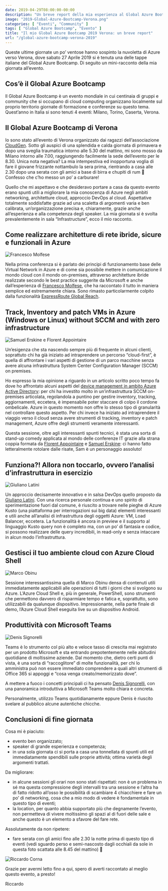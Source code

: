 ```yaml
---
date: 2019-04-29T08:00:00-00:00
description: "Un breve report della mia esperienza al Global Azure Bootcamp 2019 Verona organizzato dalla community CloudGen."
image: "2019-Global-Azure-Bootcamp-Verona.png"
categories: [ "Eventi", "Community" ]
tags: [ "Global Azure Bootcamp", "Evento" ]
title: "Il mio Global Azure Bootcamp 2019 Verona: un breve report"
url: "/global-azure-bootcamp-verona-2019"
---
```

Queste ultime giornate un po’ ventose hanno sospinto la nuvoletta di Azure verso Verona, dove sabato 27 Aprile 2019 si è tenuta una delle tappe italiane del Global Azure Bootcamp. Di seguito un mini-racconto della mia giornata all’evento.

## Cos’è il Global Azure Bootcamp
Il Global Azure Bootcamp è un evento mondiale in cui centinaia di gruppi e community che si occupano di cloud computing organizzano localmente sul proprio territorio giornate di formazione e conferenze su questo tema. Quest’anno in Italia si sono tenuti 4 eventi: Milano, Torino, Caserta, Verona.

## Il Global Azure Bootcamp di Verona
Io sono stato all’evento di Verona organizzato dai ragazzi dell’associazione [CloudGen](https://cloudgen.it/). Sotto gli auspici di una splendida e calda giornata di primavera e dopo una sveglia traumatica intorno alle 5.30 del mattino, mi sono mosso da Milano intorno alle 7.00, raggiungendo facilmente la sede dell’evento per le 8.30. Unica nota negativa? La mia intempestiva ed inopportuna voglia di fare il giovane frizzante nottambulo la sera prima, rientrando a casa alle 2.30 dopo una serata con gli amici a base di birra e chupiti di rum 🙂 Confesso che c’ho messo un po’ a carburare!

Quello che mi aspettavo e che desideravo portare a casa da questo evento erano spunti utili a migliorare la mia conoscenza di Azure negli ambiti networking, architetture cloud, approccio DevOps al cloud. Aspettative totalmente soddisfatte grazie ad una scaletta di argomenti varia e ben calibrata, un’organizzazione precisa e, chiaramente, grazie anche all’esperienza e alla competenza degli speaker. La mia giornata si è svolta prevalentemente in sala “Infrastructure”, ecco il mio racconto.

## Come realizzare architetture di rete ibride, sicure e funzionali in Azure
![Francesco Molfese](02-GlobalAzureBootcamp-Verona-2019-AzureHybridNetworking.png)

Nella prima conferenza si è parlato dei principi di funzionamento base delle Virtual Network in Azure e di come sia possibile mettere in comunicazione il mondo cloud con il mondo on-premises, attraverso architetture ibride realizzate secondo le best practice suggerite da Microsoft e anche dall’esperienza di [Francesco Molfese](https://twitter.com/francescomolf), che ha raccontato il tutto in maniera semplice ed estremamente chiara. Sono rimasto particolarmente colpito dalla funzionalità [ExpressRoute Global Reach](https://azure.microsoft.com/en-us/updates/expressroute-global-reach-is-now-available/).

## Track, Inventory and patch VMs in Azure (Windows or Linux) without SCCM and with zero infrastructure
![Samuel Erskine e Florent Appointaire](04-GlobalAzureBootcamp-Verona-2019-AzureTrackInventoryPatch.png)

Un’esigenza che sta nascendo sempre più di frequente in alcuni clienti, soprattuto chi ha già iniziato ad intraprendere un percorso “cloud-first”, è quella di affrontare i vari aspetti di gestione di un parco macchine senza avere alcuna infrastruttura System Center Configuration Manager (SCCM) on premises.

Ho espresso la mia opinione a riguardo in un articolo scritto poco tempo fa dove ho affrontato alcuni aspetti del [device management in ambito Azure Active Directory](/differenza-azure-ad-registered-azure-ad-joined-hybrid-azure-ad-joined/): per chi ha investito molto in un’infrastruttura SCCM on-premises articolata, regolandola a puntino per gestire inventory, tracking, aggiornamenti, eccetera, è impensabile poter staccare di colpo il cordone ombelicale. Azure in questo momento non offre lo stesso tipo di granularità nel controllare questo aspetto. Per chi invece ha iniziato ad intraprendere il viaggio verso il cloud senza avere strumenti di tracking, inventory e patch management, Azure offre degli strumenti veramente interessanti.

Questa sessione, oltre agli interessanti spunti tecnici, è stata una sorta di stand-up comedy applicata al mondo delle conferenze IT grazie alla strana coppia formata da [Florent Appointaire](https://twitter.com/florent_app) e [Samuel Erskine](https://twitter.com/samerskine): ci hanno fatto letteralmente rotolare dalle risate, Sam è un personaggio assoluto!

## Funziona?! Allora non toccarlo, ovvero l’analisi d’infrastruttura in esercizio
![Giuliano Latini](05-GlobalAzureBootcamp-Verona-2019-AnalisiInfrastrutturaAzureKusto.png)

Un approccio decisamente innovativo e in salsa DevOps quello proposto da [Giuliano Latini](https://twitter.com/giulianolatini). Con una ricerca personale continua e uno spirito di sperimentazione fuori dal comune, è riuscito a trovare nelle pieghe di Azure Kusto (una piattaforma per interrogazioni sui big data) elementi interessanti e utili anche all’analisi di infrastruttura degli oggetti Azure: VM, Load Balancer, eccetera. La funzionalità è ancora in preview e il supporto al linguaggio Kusto query non è completo ma, con un po’ di fantasia e codice, si possono realizzare delle query incredibili, in read-only e senza intaccare in alcun modo l’infrastruttura.

## Gestisci il tuo ambiente cloud con Azure Cloud Shell
![Marco Obinu](06-GlobalAzureBootcamp-Verona-2019-ManageAzureWithPowershell.png)

Sessione interessantissima quella di Marco Obinu densa di contenuti utili immediatamente applicabili alle operazioni di tutti i giorni che si svolgono su Azure. L’Azure Cloud Shell e, più in generale, PowerShell, sono strumenti che permettono davvero di risparmiare tempo e fatica e, soprattutto, sono utilizzabili da qualunque dispositivo. Impressionante, nella parte finale di demo, l’Azure Cloud Shell eseguita live su un dispositivo Android.

## Produttività con Microsoft Teams
![Denis Signorelli](07-GlobalAzureBootcamp-Verona-2019-MicrosoftTeamsOverview.png)

Teams è lo strumento col più alto e veloce tasso di crescita mai registrato per un prodotto Microsoft e sta entrando prepotentemente nelle abitudini quotidiane di moltissime aziende. Dal momento che, dietro certi punti di vista, è una sorta di “raccoglitore” di molte funzionalità, per chi lo amministra può non essere immediato comprendere a quali altri strumenti di Office 365 si appoggi e “cosa venga creato/memorizzato dove”.

A mettere a fuoco i concetti principali ci ha pensato [Denis Signorelli](https://twitter.com/signorellidenis), con una panoramica introduttiva a Microsoft Teams molto chiara e concreta.

Personalmente, utilizzo Teams quotidianamente eppure Denis è riuscito svelare al pubblico alcune autentiche chicche.

## Conclusioni di fine giornata
Cosa mi è piaciuto:
- evento ben organizzato;
- speaker di grande esperienza e competenza;
- in una sola giornata ci si porta a casa una tonnellata di spunti utili ed immediatamente spendibili sulle proprie attività;
ottima varietà degli argomenti trattati.

Da migliorare:
- in alcune sessioni gli orari non sono stati rispettati: non è un problema in sé ma questa compressione degli intervalli tra una sessione e l’altra ha di fatto ridotto all’osso le possibilità di scambiare 4 chiacchiere e fare un po’ di networking, cosa che a mio modo di vedere è fondamentale in questo tipo di eventi;
- la location, per quanto abbia supportato più che degnamente l’evento, non permetteva di vivere moltissimo gli spazi al di fuori delle sale e anche questo è un elemento a sfavore del fare rete.

Assolutamente da non ripetere:
- fare serata con gli amici fino alle 2.30 la notte prima di questo tipo di eventi (vedi sguardo perso e semi-nascosto dagli occhiali da sole in questa foto scattata alle 8.45 del mattino) 🙂

![Riccardo Corna](08-GlobalAzureBootcamp-Verona-2019-Saluti.png)

Grazie per avermi letto fino a qui, spero di averti raccontato al meglio questo evento, a presto!

Riccardo

